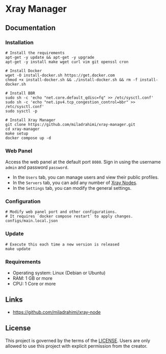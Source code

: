 # Xray Manager

## Documentation

### Installation

```shell
# Install the requirements
apt-get -y update && apt-get -y upgrade
apt-get -y install make wget curl vim git openssl cron
```

```shell
# Install Docker
wget -O install-docker.sh https://get.docker.com
chmod +x install-docker.sh && ./install-docker.sh && rm -f install-docker.sh
```

```shell
# Install BBR
sudo sh -c 'echo "net.core.default_qdisc=fq" >> /etc/sysctl.conf'
sudo sh -c 'echo "net.ipv4.tcp_congestion_control=bbr" >> /etc/sysctl.conf'
sudo sysctl -p
```

```shell
# Install Xray Manager
git clone https://github.com/miladrahimi/xray-manager.git
cd xray-manager
make setup
docker compose up -d
```

### Web Panel

Access the web panel at the default port `8080`.
Sign in using the username `admin` and password `password`.
* In the `Users` tab, you can manage users and view their public profiles.
* In the `Servers` tab, you can add any number of [Xray Nodes](https://github.com/miladrahimi/xray-node).
* In the `Settings` tab, you can modify the general settings.

### Configuration

```shell
# Modify web panel port and other configurations.
# It requires `docker compose restart` to apply changes.
configs/main.local.json
```

### Update

``` shell
# Execute this each time a new version is released
make update
```

### Requirements

 * Operating system: Linux (Debian or Ubuntu)
 * RAM: 1 GB or more
 * CPU: 1 Core or more

## Links

* https://github.com/miladrahimi/xray-node

## License

This project is governed by the terms of the [LICENSE](LICENSE.md).
Users are only allowed to use this project with explicit permission from the creator.
